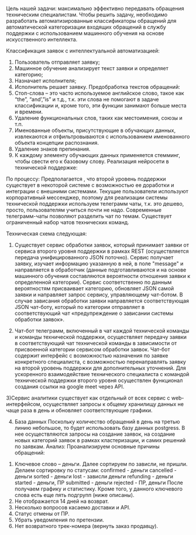 Цель нашей задачи: максимально эффективно передавать обращения техническим специалистам.
Чтобы решить задачу, необходимо разработать автоматизированные классификаторы обращений для автоматической категоризации входящих обращений в службу поддержки с использованием машинного обучения на основе искусственного интеллекта. 
   
Классификация заявок с интеллектуальной автоматизацией:
1.	Пользователь отправляет заявку;
2.	Машинное обучение анализирует текст заявки и определяет категорию;
3.	Назначает исполнителя;
4.	Исполнитель решает заявку.
Предобработка текстов обращений:
1.	Стоп-слова – это часто используемое английское слово, такое как “the”, “and’,”is” и т.д., т.к. эти слова не помогают в задаче классификации и, кроме того, эти функции занимают больше места и времени. 
2.	Удаление функциональных слов, таких как местоимения, союзы и т.п.
3.	Именованные объекты, присутствующие в обучающих данных, извлекаются и отфильтровываются с использованием именованного объекта концепции распознания.
4.	Удаление знаков препинания.
5.	К каждому элементу обучающих данных применяется стемминг, чтобы свести его к базовому слову.
Реализация нейросети в технической поддержке:
 
По процессу:
Предполагается , что второй уровень поддержки существует в некоторой системе с возможностью ее доработки и интеграции с внешними системами.
Текущие пользователи используют корпоративный мессенджер, поэтому для реализации системы технической поддержки используем телеграмм чаты, т.к. это дешево, просто, пользователям учиться почти не надо.
Современные телеграмм-чаты позволяют разделить чат по темам. Существует ограниченный набор чатов технических команд.

Техническая схема следующая:
1) Существует сервис обработки заявок, который принимает заявки от сервиса второго уровня поддержки в рамках REST (осуществляется передача унифицированного JSON  поточно).
Сервис получает заявку, изучает информацию указанную в ней, в поле "message" и направляется в обработчик (данные подготавливаются и на основе машинного обучения составляются вероятности отношения заявки к определенной категории).
Сервис соответственно по данным вероятностям присваивает категорию, обновляет JSON самой заявки и направляет запрос сервису, управляющему чат-ботом.
В случае зависания обработки заявки направляется соответствующая JSON чат-боту, который по категории отправляет в соответствующий чат «предупреждение о зависании системы обработки заявок».

2) Чат-бот телеграмм, включенный в чат каждой технической команды и команды технической поддержки, осуществляет передачу заявки в соответствующий чат технической команды в зависимости от присвоенной категории сервисом обработки заявок.
Чат-бот содержит интерфейс с возможностью назначения по заявке конкретного специалиста, с возможностью перенаправлять заявку на второй уровень поддержки для дополнительных уточнений.
Для ускоренного взаимодействие технического специалиста с командой технической поддержки второго уровня осуществлен функционал создания ссылки на google meet через API.

3)Сервис аналитики существует как отдельный от всех сервис с web-интерфейсом, осуществляет запросы к общему хранилищу данных не чаще раза в день и обновляет соответствующие графики.

4) База данных
Поскольку количество обращений в день на третью линию небольшое, то будет использовать базу данных postgress. В нее осуществляются запросы на создание заявок, на создание новых категорий заявок в рамках кластеризации, и самих решений по заявкам.
Анализ:
Проанализируем основные причины обращений:
1.	Ключевое слово – деньги. Далее сортируем по зависли, не пришли. Делаем сортировку по статусам:
confirmed - деньги
cancelled - деньги
sorted - деньги
lost - зависли деньги
refunding - деньги
started - деньги, ПР
submitted - деньги
rejected - ПР, деньги
После получаем графику и статистику.  Кроме того, у данного ключевого слова есть еще пять подгрупп (ниже описаны).
2.	Не отображается 14 дней на возврат.
3.	Несколько вопросов касаемо доставки и API.
4.	Статус отмены от ПР.
5.	Убрать уведомления по претензии.
6.	Нет возвратного трек-номера (вернуть заказ продавцу).
